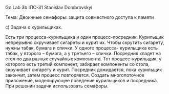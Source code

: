 Go
Lab 3b
ІПС-31
Stanislav Dombrovskyi 

Тема: Двоичные семафоры: защита совместного доступа к памяти

с) Задача о курильщиках.

Есть три процесса-курильщика и один процесс-посредник. Курильщик непрерывно скручивает сигареты и курит их. 
Чтобы скрутить сигарету, нужны табак, бумага и спички. У одного процесса- курильщика есть табак, 
у второго – бумага, а у третьего – спички. Посредник кладет на стол по два разных случайных компонента. 
Тот процесс-курильщик, у которого есть третий компонент, забирает компоненты со стола, скручивает сигарету и курит. 
Посредник дожидается, пока курильщик закончит, затем процесс повторяется. Создать многопоточное приложение, 
моделирующее поведение курильщиков и посредника. При решении задачи использовать семафоры.